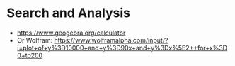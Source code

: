 # Search and Analysis
- https://www.geogebra.org/calculator
- Or Wolfram: https://www.wolframalpha.com/input/?i=plot+of+y%3D10000+and+y%3D90x+and+y%3Dx%5E2++for+x%3D0+to200
